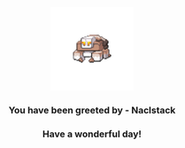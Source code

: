 <p align="center">
    <img src="https://raw.githubusercontent.com/PokeAPI/sprites/master/sprites/pokemon/933.png" width="150" height="150">
</p>
<h3 align="center">You have been greeted by - <b>Naclstack</b></h3>
<h3 align="center">Have a wonderful day!</h3>
